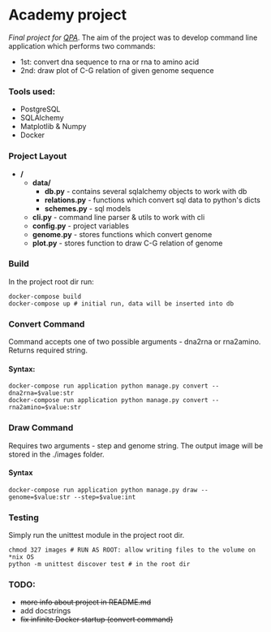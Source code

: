 # Academy project

_Final project for [QPA](https://www.quantori.com/academy)_. The aim of the project was to develop command line application which performs two commands:
* 1st: convert dna sequence to rna or rna to amino acid
* 2nd: draw plot of C-G relation of given genome sequence

### Tools used:
* PostgreSQL
* SQLAlchemy
* Matplotlib & Numpy
* Docker

### Project Layout
* **/**
  * **data/**
    * **db.py** - contains several sqlalchemy objects to work with db 
    * **relations.py** - functions which convert sql data to python's dicts
    * **schemes.py** - sql models 
  * **cli.py** - command line parser & utils to work with cli
  * **config.py** - project variables
  * **genome.py** - stores functions which convert genome 
  * **plot.py** - stores function to draw C-G relation of genome


### Build
In the project root dir run:
```
docker-compose build
docker-compose up # initial run, data will be inserted into db
```

### Convert Command
Command accepts one of two possible arguments - dna2rna or rna2amino. Returns required string. 
#### Syntax:
```
docker-compose run application python manage.py convert --dna2rna=$value:str
docker-compose run application python manage.py convert --rna2amino=$value:str 
```

### Draw Command
Requires two arguments - step and genome string. The output image will be stored in the ./images folder.
#### Syntax
```
docker-compose run application python manage.py draw --genome=$value:str --step=$value:int 
```

### Testing
Simply run the unittest module in the project root dir.
```
chmod 327 images # RUN AS ROOT: allow writing files to the volume on *nix OS 
python -m unittest discover test # in the root dir
```

### TODO:
* ~~more info about project in README.md~~
* add docstrings 
* ~~fix infinite Docker startup (convert command)~~
